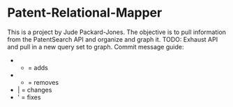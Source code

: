 # Patent-Relational-Mapper
This is a project by Jude Packard-Jones.
The objective is to pull information from the PatentSearch API and organize and graph it. 
TODO: Exhaust API and pull in a new query set to graph. 
Commit message guide:
- + = adds
- - = removes
- | = changes
- ' = fixes  
